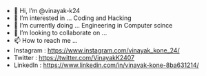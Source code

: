 - 👋 Hi, I’m @vinayak-k24
- 👀 I’m interested in ... Coding and Hacking
- 🌱 I’m currently doing ... Engineering in Computer scince
- 💞️ I’m looking to collaborate on ... 
- 📫 How to reach me ... 
- Instagram :  https://www.instagram.com/vinayak_kone_24/ 
- Twitter : https://twitter.com/VinayakK2407
- LinkedIn : https://www.linkedin.com/in/vinayak-kone-8ba631214/                       

<!---
vinayak-k24/vinayak-k24 is a ✨ special ✨ repository because its `README.md` (this file) appears on your GitHub profile.
You can click the Preview link to take a look at your changes.
--->

